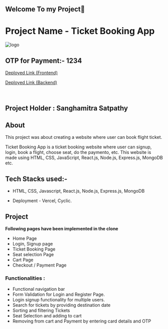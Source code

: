 ## Welcome To my Project👋

# Project Name -  Ticket Booking App

<img src='https://flyclipart.com/thumb2/plane-ticket-png-icon-free-download-411543.png' alt="logo" />

## OTP for Payment:- 1234

<a target="blank" href="https://ticket-booking-app-drab.vercel.app/">Deployed Link (Frontend)</a>

<a target="blank" href="https://agile-neckerchief-fox.cyclic.app/">Deployed Link (Backend)</a>

<br />

## Project Holder : Sanghamitra Satpathy


## About
This project was about creating a website where user can book flight ticket. 

Ticket Booking App is a ticket booking website where user can signup, login, book a flight, choose seat, do the paymento, etc. 
This website is made using HTML, CSS, JavaScript, React.js, Node.js, Express.js, MongoDB etc.


## Tech Stacks used:- 

* HTML, CSS, Javascript, React.js, Node.js, Express.js, MongoDB

* Deployment - Vercel, Cyclic.

## Project
**Following pages have been implemented in the clone**
* Home Page
* Login, Signup page
* Ticket Booking Page
* Seat selection Page
* Cart Page
* Checkout / Payment Page


### Functionalities :
* Functional navigation bar
* Form Validation for Login and Register Page.
* Login signup functionality for multiple users.
* Search for tickets by providing destination date
* Sorting and filtering Tickets
* Seat Selection and adding to cart
* Removing from cart and Payment by entering card details and OTP
